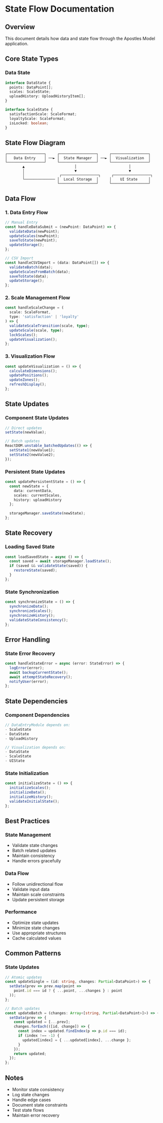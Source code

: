 # State Flow Documentation

## Overview
This document details how data and state flow through the Apostles Model application.

## Core State Types

### Data State
```typescript
interface DataState {
  points: DataPoint[];
  scales: ScaleState;
  uploadHistory: UploadHistoryItem[];
}

interface ScaleState {
  satisfactionScale: ScaleFormat;
  loyaltyScale: ScaleFormat;
  isLocked: boolean;
}
```

## State Flow Diagram
```
┌─────────────────┐     ┌─────────────────┐     ┌─────────────────┐
│   Data Entry    │ ──► │  State Manager  │ ──► │  Visualization  │
└─────────────────┘     └─────────────────┘     └─────────────────┘
        ▲                       │                        │
        │                       ▼                        ▼
        │                ┌─────────────────┐     ┌─────────────────┐
        └────────────── │  Local Storage  │     │    UI State     │
                        └─────────────────┘     └─────────────────┘
```

## Data Flow

### 1. Data Entry Flow
```typescript
// Manual Entry
const handleDataSubmit = (newPoint: DataPoint) => {
  validateData(newPoint);
  updateScales(newPoint);
  saveToState(newPoint);
  updateStorage();
};

// CSV Import
const handleCSVImport = (data: DataPoint[]) => {
  validateBatch(data);
  updateScalesFromBatch(data);
  saveToState(data);
  updateStorage();
};
```

### 2. Scale Management Flow
```typescript
const handleScaleChange = (
  scale: ScaleFormat,
  type: 'satisfaction' | 'loyalty'
) => {
  validateScaleTransition(scale, type);
  updateScale(scale, type);
  lockScales();
  updateVisualization();
};
```

### 3. Visualization Flow
```typescript
const updateVisualization = () => {
  calculateDimensions();
  updatePositions();
  updateZones();
  refreshDisplay();
};
```

## State Updates

### Component State Updates
```typescript
// Direct updates
setState(newValue);

// Batch updates
ReactDOM.unstable_batchedUpdates(() => {
  setState1(newValue1);
  setState2(newValue2);
});
```

### Persistent State Updates
```typescript
const updatePersistentState = () => {
  const newState = {
    data: currentData,
    scales: currentScales,
    history: uploadHistory
  };
  
  storageManager.saveState(newState);
};
```

## State Recovery

### Loading Saved State
```typescript
const loadSavedState = async () => {
  const saved = await storageManager.loadState();
  if (saved && validateState(saved)) {
    restoreState(saved);
  }
};
```

### State Synchronization
```typescript
const synchronizeState = () => {
  synchronizeData();
  synchronizeScales();
  synchronizeHistory();
  validateStateConsistency();
};
```

## Error Handling

### State Error Recovery
```typescript
const handleStateError = async (error: StateError) => {
  logError(error);
  await backupCurrentState();
  await attemptStateRecovery();
  notifyUser(error);
};
```

## State Dependencies

### Component Dependencies
```typescript
// DataEntryModule depends on:
- ScaleState
- DataState
- UploadHistory

// Visualization depends on:
- DataState
- ScaleState
- UIState
```

### State Initialization
```typescript
const initializeState = () => {
  initializeScales();
  initializeData();
  initializeHistory();
  validateInitialState();
};
```

## Best Practices

### State Management
- Validate state changes
- Batch related updates
- Maintain consistency
- Handle errors gracefully

### Data Flow
- Follow unidirectional flow
- Validate input data
- Maintain scale constraints
- Update persistent storage

### Performance
- Optimize state updates
- Minimize state changes
- Use appropriate structures
- Cache calculated values

## Common Patterns

### State Updates
```typescript
// Atomic updates
const updateSingle = (id: string, changes: Partial<DataPoint>) => {
  setData(prev => prev.map(point =>
    point.id === id ? { ...point, ...changes } : point
  ));
};

// Batch updates
const updateBatch = (changes: Array<[string, Partial<DataPoint>]>) => {
  setData(prev => {
    const updated = [...prev];
    changes.forEach(([id, change]) => {
      const index = updated.findIndex(p => p.id === id);
      if (index !== -1) {
        updated[index] = { ...updated[index], ...change };
      }
    });
    return updated;
  });
};
```

## Notes
- Monitor state consistency
- Log state changes
- Handle edge cases
- Document state constraints
- Test state flows
- Maintain error recovery